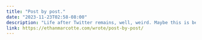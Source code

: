 ```yaml
---
title: "Post by post."
date: "2023-11-23T02:58-08:00"
description: "Life after Twitter remains, well, weird. Maybe this is better."
link: https://ethanmarcotte.com/wrote/post-by-post/
---
```

